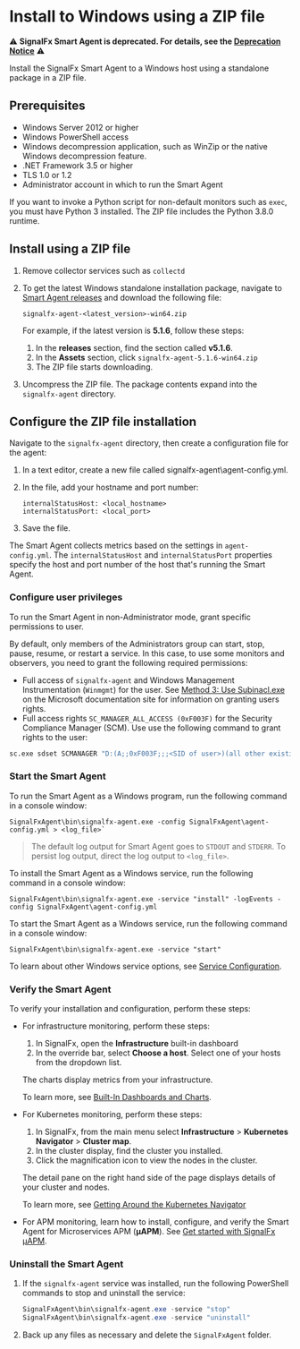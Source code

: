 # Install to Windows using a ZIP file

:warning: **SignalFx Smart Agent is deprecated. For details, see the [Deprecation Notice](./smartagent-deprecation-notice.md)** :warning:

Install the SignalFx Smart Agent to a Windows host using a standalone package in
a ZIP file.

## Prerequisites

* Windows Server 2012 or higher
* Windows PowerShell access
* Windows decompression application, such as WinZip or the native Windows
  decompression feature.
* .NET Framework 3.5 or higher
* TLS 1.0 or 1.2
* Administrator account in which to run the Smart Agent

If you want to invoke a Python script for non-default monitors such as `exec`,
you must have Python 3 installed. The ZIP file includes the Python 3.8.0
runtime.

## Install using a ZIP file

1. Remove collector services such as `collectd`

2. To get the latest Windows standalone installation package, navigate to
   [Smart Agent releases](https://github.com/signalfx/signalfx-agent/releases)
   and download the following file:

   ```
   signalfx-agent-<latest_version>-win64.zip
   ```

   For example, if the latest version is **5.1.6**, follow these steps:

   1. In the **releases** section, find the section called **v5.1.6**.
   2. In the **Assets** section, click `signalfx-agent-5.1.6-win64.zip`
   3. The ZIP file starts downloading.

3. Uncompress the ZIP file. The
   package contents expand into the `signalfx-agent` directory.

## Configure the ZIP file installation

Navigate to the `signalfx-agent` directory, then create a configuration
file for the agent:

1. In a text editor, create a new file called signalfx-agent\agent-config.yml.
2. In the file, add your hostname and port number:

   ```
   internalStatusHost: <local_hostname>
   internalStatusPort: <local_port>
   ```

3. Save the file.

The Smart Agent collects metrics based on the settings in
`agent-config.yml`. The `internalStatusHost` and `internalStatusPort`
properties specify the host and port number of the host that's running the Smart Agent.

### Configure user privileges

To run the Smart Agent in non-Administrator mode, grant specific permissions to user. 

By default, only members of the Administrators group can start, stop, pause, resume, or restart a service. In this case, to use some monitors and observers, you need to grant the following required permissions:

- Full access of `signalfx-agent` and Windows Management Instrumentation (`Winmgmt`) for the user. See [Method 3: Use Subinacl.exe](https://docs.microsoft.com/en-us/troubleshoot/windows-server/windows-security/grant-users-rights-manage-services#method-3-use-subinaclexe) on the Microsoft documentation site for information on granting users rights.
- Full access rights `SC_MANAGER_ALL_ACCESS (0xF003F)` for the Security Compliance Manager (SCM). Use use the following command to grant rights to the user:
```bash
sc.exe sdset SCMANAGER "D:(A;;0xF003F;;;<SID of user>)(all other existing rights)"
```

### Start the Smart Agent

To run the Smart Agent as a Windows program, run the following command in a console window:

  ```
  SignalFxAgent\bin\signalfx-agent.exe -config SignalFxAgent\agent-config.yml > <log_file>`
  ```

> The default log output for Smart Agent goes to `STDOUT` and `STDERR`.
> To persist log output, direct the log output to `<log_file>`.

To install the Smart Agent as a Windows service, run the following command in a console window:

  ```
  SignalFxAgent\bin\signalfx-agent.exe -service "install" -logEvents -config SignalFxAgent\agent-config.yml
  ```

To start the Smart Agent as a Windows service, run the following command in a console window:

  ```
  SignalFxAgent\bin\signalfx-agent.exe -service "start"
  ```

To learn about other Windows service options, see
[Service Configuration](https://docs.signalfx.com/en/latest/integrations/agent/windows.html#service-configuration).

### Verify the Smart Agent

To verify your installation and configuration, perform these steps:

* For infrastructure monitoring, perform these steps:
  1. In SignalFx, open the **Infrastructure** built-in dashboard
  2. In the override bar, select **Choose a host**. Select one of your hosts from the dropdown list.

  The charts display metrics from your infrastructure.

  To learn more, see [Built-In Dashboards and Charts](https://docs.signalfx.com/en/latest/getting-started/built-in-content/built-in-dashboards.html).

* For Kubernetes monitoring, perform these steps:
  1. In SignalFx, from the main menu select **Infrastructure** > **Kubernetes Navigator** > **Cluster map**.
  2. In the cluster display, find the cluster you installed.
  3. Click the magnification icon to view the nodes in the cluster.

  The detail pane on the right hand side of the page displays details of your cluster and nodes.

  To learn more, see [Getting Around the Kubernetes Navigator](https://docs.signalfx.com/en/latest/integrations/kubernetes/get-around-k8s-navigator.html)

* For APM monitoring, learn how to install, configure, and verify the Smart Agent for Microservices APM (**µAPM**). See
  [Get started with SignalFx µAPM](https://docs.signalfx.com/en/latest/apm/apm-getting-started/apm-index.html).

### Uninstall the Smart Agent

1. If the `signalfx-agent` service was installed, run the following PowerShell
   commands to stop and uninstall the service:
   ```powershell
   SignalFxAgent\bin\signalfx-agent.exe -service "stop"
   SignalFxAgent\bin\signalfx-agent.exe -service "uninstall"
   ```

1. Back up any files as necessary and delete the `SignalFxAgent` folder.
